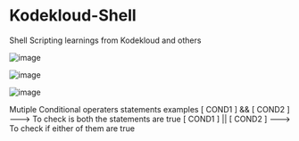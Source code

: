 # Kodekloud-Shell
Shell Scripting learnings from Kodekloud and others


![image](https://github.com/SantoshKrishh/Kodekloud-Shell/assets/34834076/9bbcee86-d47f-4c1d-a25f-71d9c01bd187)

![image](https://github.com/SantoshKrishh/Kodekloud-Shell/assets/34834076/853dffec-72fd-4fc6-ac02-2cb2c0f1b7fd)

![image](https://github.com/SantoshKrishh/Kodekloud-Shell/assets/34834076/6798641c-11ce-4abf-bdab-24f9f5877f1a)


Mutiple Conditional operaters statements examples 
[ COND1 ] && [ COND2 ]  ---> To check is both the statements are true
[ COND1 ] || [ COND2 ]  ---> To check if either of them are true